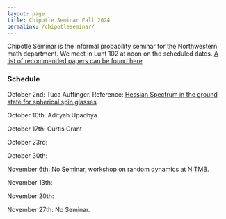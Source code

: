 ```yaml
---
layout: page
title: Chipotle Seminar Fall 2024
permalink: /chipotleseminar/
---
```


Chipotle Seminar is the informal probability seminar for the Northwestern math department. We meet in Lunt 102 at noon on the scheduled dates. 
[A list of recommended papers can be found here](https://drive.google.com/drive/folders/1SgrFx4xFzsO_y8zJdIfwm8mqUqwhj9FA?usp=sharing)

### Schedule 

October 2nd: Tuca Auffinger. Reference: [Hessian Spectrum in the ground state for spherical spin glasses](https://arxiv.org/abs/2409.15728). 

October 10th: Adityah Upadhya

October 17th: Curtis Grant 

October 23rd: 

October 30th: 

November 6th: No Seminar, workshop on random dynamics at [NITMB](https://www.nitmb.org/random-dynamical-systems). 

November 13th: 

November 20th: 

November 27th: No Seminar. 
